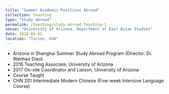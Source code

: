 ```yaml
---
title: "Summer Academic Positions Abroad"
collection: teaching
type: "Study abroad"
permalink: /teaching/study-abroad-teaching-1
venue: "University of Arizona, Department of East Asian Studies"
date: 2018-06-01
location: "Tucson, USA"
---
```


* Arizona in Shanghai Summer Study Abroad Program (Director: Dr. Wenhao Diao)
* 2016	Teaching Associate, University of Arizona 
* 2017 	On-site Coordinator and Liaison, University of Arizona
* Course Taught  
* CHN 201 Intermediate Modern Chinese (Five-week Intensive Language Course)




